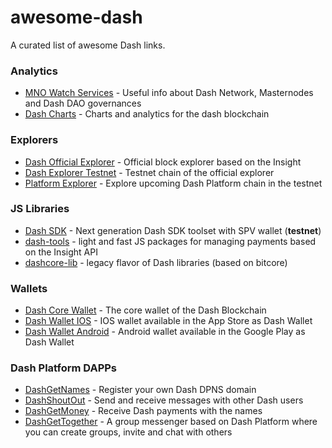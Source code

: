# awesome-dash

A curated list of awesome Dash links.

### Analytics
* [MNO Watch Services](https://mnowatch.org/) - Useful info about Dash Network, Masternodes and Dash DAO governances
* [Dash Charts](http://178.254.23.111/~pub/Dash/Dash_Info.html) - Charts and analytics for the dash blockchain

### Explorers
* [Dash Official Explorer](https://explorer.dash.org) - Official block explorer based on the Insight
* [Dash Explorer Testnet](https://insight.testnet.networks.dash.org:3001/insight) - Testnet chain of the official explorer
* [Platform Explorer](https://platform-explorer.com/) - Explore upcoming Dash Platform chain in the testnet

### JS Libraries
* [Dash SDK](https://github.com/dashpay/platform/tree/master/packages/js-dash-sdk) - Next generation Dash SDK toolset with SPV wallet (**testnet**)
* [dash-tools](https://github.com/dashhive/dash-tools) - light and fast JS packages for managing payments based on the Insight API
* [dashcore-lib](https://github.com/dashpay/dashcore-lib) - legacy flavor of Dash libraries (based on bitcore) 

### Wallets
* [Dash Core Wallet](https://github.com/dashpay/dash) - The core wallet of the Dash Blockchain
* [Dash Wallet IOS](https://github.com/dashpay/dashwallet-ios) - IOS wallet available in the App Store as Dash Wallet
* [Dash Wallet Android](https://github.com/dashpay/dash-wallet) - Android wallet available in the Google Play as Dash Wallet

### Dash Platform DAPPs
* [DashGetNames](https://dashgetnames.com) - Register your own Dash DPNS domain
* [DashShoutOut](https://dashshoutout.com) - Send and receive messages with other Dash users
* [DashGetMoney](https://dashgetmoney.com) - Receive Dash payments with the names
* [DashGetTogether](https://dashgettogether.com) - A group messenger based on Dash Platform where you can create groups, invite and chat with others
